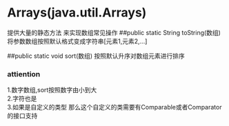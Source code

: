 # Arrays(java.util.Arrays)
提供大量的静态方法 来实现数组常见操作 
##public static String toString(数组)
将参数数组按照默认格式变成字符串[元素1,元素2,...]

##public static void sort(数组)
按照默认升序对数组元素进行排序 
   
 ### attiention
1.数字数组,sort按照数字由小到大      
2.字符也是  
3.如果是自定义的类型 那么这个自定义的类需要有Comparable或者Comparator的接口支持
